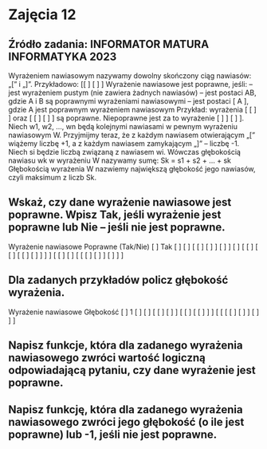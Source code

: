 # Zajęcia 12

## Źródło zadania: INFORMATOR MATURA INFORMATYKA 2023

Wyrażeniem nawiasowym nazywamy dowolny skończony ciąg nawiasów: „[” i „]”.
Przykładowo: [[ ] [ ] ]
Wyrażenie nawiasowe jest poprawne, jeśli:
– jest wyrażeniem pustym (nie zawiera żadnych nawiasów)
– jest postaci AB, gdzie A i B są poprawnymi wyrażeniami nawiasowymi
– jest postaci [ A ], gdzie A jest poprawnym wyrażeniem nawiasowym
Przykład: wyrażenia [ [ ] ] oraz [ [ ] [ ] ] są poprawne. Niepoprawne jest za to wyrażenie
[ ] ] [ ] ].
Niech w1, w2, …, wn będą kolejnymi nawiasami w pewnym wyrażeniu nawiasowym W.
Przyjmijmy teraz, że z każdym nawiasem otwierającym „[” wiążemy liczbę +1, a z każdym
nawiasem zamykającym „]” – liczbę -1. Niech si będzie liczbą związaną z nawiasem wi.
Wówczas głębokością nawiasu wk w wyrażeniu W nazywamy sumę:
Sk = s1 + s2 + … + sk
Głębokością wyrażenia W nazwiemy największą głębokość jego nawiasów, czyli maksimum
z liczb Sk.

## Wskaż, czy dane wyrażenie nawiasowe jest poprawne. Wpisz Tak, jeśli wyrażenie jest poprawne lub Nie – jeśli nie jest poprawne.

Wyrażenie nawiasowe Poprawne (Tak/Nie)
[ ] Tak
[ ] [ ]
[ [ ] [ ] ] [ ] ]
[ ] [ [ ] [ [ ] [ [ ] [ ] ] ] ]
[ [ ] [ ] [ [ [ ] [ ] ] [ ] ] ]

## Dla zadanych przykładów policz głębokość wyrażenia.
Wyrażenie nawiasowe Głębokość
[ ] 1
[ ] [ ]
[ [ ] [ ] ]
[ [ ] [ [ ] ] ]
[ [ [ [ ] [ ] ] [ ] ] ]


## Napisz funkcje, która dla zadanego wyrażenia nawiasowego zwróci wartość logiczną odpowiadającą pytaniu, czy dane wyrażenie jest poprawne.
## Napisz funkcję, która dla zadanego wyrażenia nawiasowego zwróci jego głębokość (o ile jest poprawne) lub -1, jeśli nie jest poprawne.
